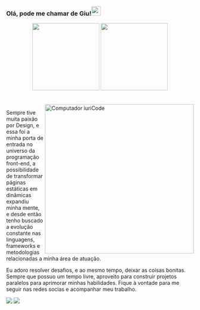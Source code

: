 ### Olá, pode me chamar de Giu!<img src="https://media.giphy.com/media/hvRJCLFzcasrR4ia7z/giphy.gif" width="25px">

<div align="center">
  <img height="180em" src="https://github-readme-stats.vercel.app/api?username=GiuliaAmaral&show_icons=true&theme=tokyonight&include_all_commits=true&count_private=true"/>
  <img height="180em" src="https://github-readme-stats.vercel.app/api/top-langs/?username=GiuliaAmaral&layout=compact&langs_count=7&theme=tokyonight"/>
  <br/><br/><br/>
</div>

<img src="https://i.imgur.com/n1SBjIp.gif" min-width="400px" max-width="400px" width="400px" align="right" alt="Computador iuriCode">

<p align="left"> 
 Sempre tive muita paixão por Design, e essa foi a minha porta de entrada no universo da programação front-end, a possibilidade de transformar páginas estáticas em dinâmicas expandiu minha mente, e desde então tenho buscado a evolução constante nas linguagens, frameworks e metodologias relacionadas a minha área de atuação.
</p>

<p align="left">
Eu adoro resolver desafios, e ao mesmo tempo, deixar as coisas bonitas. Sempre que possuo um tempo livre, aproveito para construir projetos paralelos para aprimorar minhas habilidades. Fique à vontade para me seguir nas redes socias e acompanhar meu trabalho.
</p>

<a href="https://medium.com/@giuliaamaral.dev" target="_blank"><img src="https://img.shields.io/badge/medium-%2312100E.svg?&style=for-the-badge&logo=medium&logoColor=white" /></a>  [<img src="https://img.shields.io/badge/linkedin-%230077B5.svg?&style=for-the-badge&logo=linkedin&logoColor=white" />](https://www.linkedin.com/in/giuliaamarall/)  
